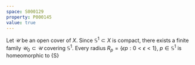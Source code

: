 ```yaml
---
space: S000129
property: P000145
value: true
---
```


Let $\mathscr U$ be an open cover of $X$.
Since $\mathbb S^1\subset X$ is compact,
there exists a finite family
$\mathscr U_0\subset \mathscr U$ covering $\mathbb S^1$.
Every radius $R_p=\{\epsilon p: 0< \epsilon < 1\}$, $p\in \mathbb S^1$ is homeomorphic to {S}
